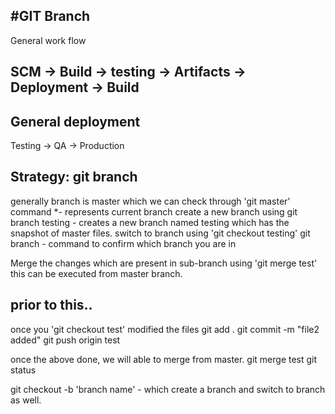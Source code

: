 #GIT Branch
-
General work flow

SCM -> Build -> testing -> Artifacts -> Deployment -> Build
-
General deployment
-
Testing -> QA -> Production

Strategy:
git branch 
-
generally branch is master which we can check through 'git master' command
*- represents current branch
create a new branch using git branch testing - creates a new branch named testing which has the snapshot of master files.
switch to branch using 'git checkout testing'
git branch - command to confirm which branch you are in

Merge the changes which are present in sub-branch using 'git merge test' this can be executed from master branch.

prior to this..
- 
once you 'git checkout test'
modified the files
git add .
git commit -m "file2 added"
git push origin test

once the above done, we will able to merge from master.
git merge test
git status

git checkout -b 'branch name' - which create a branch and switch to branch as well.
